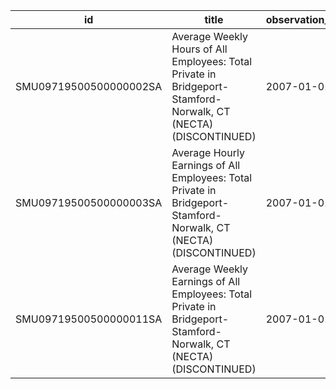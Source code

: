 | id                     | title                                                                                                             | observation_start   | observation_end   |
|------------------------|-------------------------------------------------------------------------------------------------------------------|---------------------|-------------------|
| SMU09719500500000002SA | Average Weekly Hours of All Employees: Total Private in Bridgeport-Stamford-Norwalk, CT (NECTA) (DISCONTINUED)    | 2007-01-01          | 2022-03-01        |
| SMU09719500500000003SA | Average Hourly Earnings of All Employees: Total Private in Bridgeport-Stamford-Norwalk, CT (NECTA) (DISCONTINUED) | 2007-01-01          | 2022-03-01        |
| SMU09719500500000011SA | Average Weekly Earnings of All Employees: Total Private in Bridgeport-Stamford-Norwalk, CT (NECTA) (DISCONTINUED) | 2007-01-01          | 2022-03-01        |